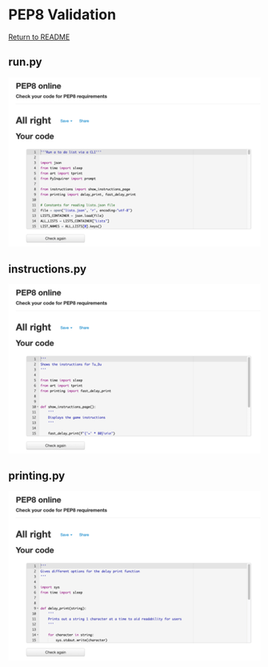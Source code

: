 # PEP8 Validation

[Return to README](../README.md)
## run.py

![run.py](validation/run_validation.png)

## instructions.py

![instructions.py](validation/instructions_validation.png)

## printing.py

![printing.py](validation/printing_validation.png)
